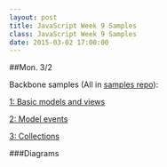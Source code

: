 ```yaml
---
layout: post
title: JavaScript Week 9 Samples
class: JavaScript Week 9 Samples
date: 2015-03-02 17:00:00
---
```


##Mon. 3/2

Backbone samples (All in [samples repo](http://github.com/portlandcodeschool/jse-win15-samples)):

[1: Basic models and views](http://github.com/portlandcodeschool/jse-win15-samples/tree/master/backbone/1-basic-model-view)

[2: Model events](http://github.com/portlandcodeschool/jse-win15-samples/tree/master/backbone/2-model-events)

[3: Collections](http://github.com/portlandcodeschool/jse-win15-samples/tree/master/backbone/3-collections)


###Diagrams



